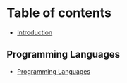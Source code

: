 # Table of contents

* [Introduction](README.md)

## Programming Languages

* [Programming Languages](programming-languages/programming-languages.md)

